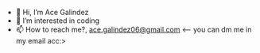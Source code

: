 - 👋 Hi, I’m Ace Galindez
- 👀 I’m interested in coding
- 📫 How to reach me?, ace.galindez06@gmail.com <-- you can dm me in my email acc:>

<!---
AceGalindez/AceGalindez is a ✨ special ✨ repository because its `README.md` (this file) appears on your GitHub profile.
You can click the Preview link to take a look at your changes.
--->
